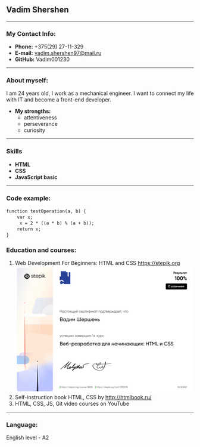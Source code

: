 ## Vadim Shershen
************


### My Contact Info:
* **Phone:** +375(29) 27-11-329
* **E-mail:** vadim.shershen97@mail.ru
* **GitHub:** Vadim001230

--------------


### About myself:
I am 24 years old, I work as a mechanical engineer. I want to connect my life with IT and become a front-end developer.

* **My strengths:**
	* attentiveness
	* perseverance
	* curiosity
	
--------------

### Skills
* **HTML**
* **CSS**
* **JavaScript basic**

---------------------------

### Code example:

```
function testOperation(a, b) {
    var x;
     x = 2 * ((a * b) % (a + b));
    return x;
}
```


### Education and courses:

1. Web Development For Beginners: HTML and CSS https://stepik.org  ![Certificate](stepik-certificate.jpg)
2. Self-instruction book HTML, CSS by http://htmlbook.ru/
3. HTML, CSS, JS, Git video courses on YouTube

--------------------

### Language:
English level - A2
	